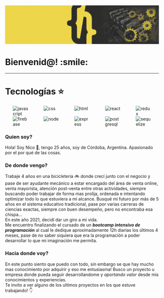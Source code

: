 ![Nico Constantin , Full Stack Developer](https://github.com/NicoConstantin/NicoConstantin/blob/master/Assets/header.gif)

<h1>Bienvenid@! :smile:</h1>

* * * 

# Tecnologías :star:
<div  style="display: flex; justify-content: space-around">
<img  class=img width=10% alt=javascript src=https://i.ibb.co/vxZcqxs/Dise-o-sin-t-tulo-9.png />
<img  class=img width=10% alt=css src=https://i.ibb.co/7khWBK8/Dise-o-sin-t-tulo-8.png />
<img  class=img width=10% alt=html src=https://i.ibb.co/B2CJCXx/Dise-o-sin-t-tulo-4.png />
<img  class=img width=10% alt=react src=https://i.ibb.co/gyYwYcY/Dise-o-sin-t-tulo-2.png />
<img  class=img width=10% alt=redux src=https://i.ibb.co/8NJnYHX/Dise-o-sin-t-tulo-7.png />
</div>
<div  style="display: flex; justify-content: space-around">
<img  class=img width=10% alt=firebase src=https://i.ibb.co/DpY24j2/Dise-o-sin-t-tulo-1.png />
<img  class=img width=10% alt=node src=https://i.ibb.co/9Wxdzmf/Dise-o-sin-t-tulo-6.png />
<img  class=img width=10% alt=express src=https://i.ibb.co/Lg8mKWG/Dise-o-sin-t-tulo-10.png />
<img  class=img width=10% alt=postgresql src=https://i.ibb.co/PMg8Btn/Dise-o-sin-t-tulo-3.png />
<img  class=img width=10% alt=sequelize src=https://i.ibb.co/NY9Qn2Q/Dise-o-sin-t-tulo-5.png />
</div>

<div class=content>

### Quien soy?
Hola! Soy Nico :wave:, tengo 25 años, soy de Córdoba, Argentina. Apasionado por el por qué de las cosas.

### De donde vengo?
Trabaje 4 años en una bicicleteria :bike: donde crecí junto con el negocio y pase de ser ayudante mecánico a estar encargado del área de venta online, venta mayorista, atención post-venta entre otras actividades, siempre buscando poder trabajar de forma mas prolija, ordenada e intentando optimizar todo lo que estuviera a mi alcance.
Busqué mi futuro por más de 5 años en el sistema educativo tradicional, pase por varias carreras de ciencias exactas, siempre con buen desempeño, pero no encontraba esa chispa...<br>
En este año 2021, decidí dar un giro a mi vida.<br>
Me encuentro finalizando el cursado de un ***bootcamp intensivo de programación*** al cual le dedique aproximadamente 12h diarias los últimos 4 meses, pase de no saber siquiera que era la programación a poder desarrollar lo que mi imaginación me permita.

### Hacia donde voy?
En este punto siento que puedo con todo, sin embargo se que hay mucho mas conocimiento por adquirir y eso me entusiasma! Busco un proyecto u empresa donde pueda seguir desarrollandome y *aportando valor* desde mis conocimientos y experiencias.<br>
Te invito a ver alguno de los ultimos proyectos en los que estuve trabajando!  :point_down:

</div>